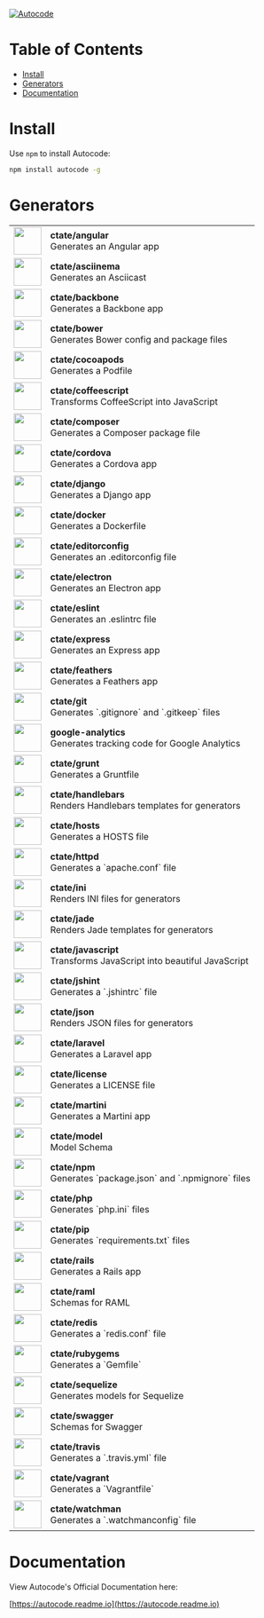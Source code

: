 
[![Autocode](https://rawgit.com/crystal/autocode/master/.autocode/image.svg)](https://autocode.run)



# Table of Contents

- [Install](#install)
- [Generators](#projects)
- [Documentation](#docs)

<a name="install"></a>

# Install

Use `npm` to install Autocode:

```sh
npm install autocode -g
```

<a name="projects"></a>

# Generators

<table width="100%">
  <tr>
    <td>
      <a href="https://github.com/ctate/angular">
        <img width="50" src="https://rawgit.com/ctate/angular/master/.autocode/icon.svg" />
      </a>
    </td>
    <td>
      <div><b>ctate/angular</b></div>
      Generates an Angular app
    </div>
  </tr>
  <tr>
    <td>
      <a href="https://github.com/ctate/asciinema">
        <img width="50" src="https://rawgit.com/ctate/asciinema/master/.autocode/icon.svg" />
      </a>
    </td>
    <td>
      <div><b>ctate/asciinema</b></div>
      Generates an Asciicast
    </div>
  </tr>
  <tr>
    <td>
      <a href="https://github.com/ctate/backbone">
        <img width="50" src="https://rawgit.com/ctate/backbone/master/.autocode/icon.svg" />
      </a>
    </td>
    <td>
      <div><b>ctate/backbone</b></div>
      Generates a Backbone app
    </div>
  </tr>
  <tr>
    <td>
      <a href="https://github.com/ctate/bower">
        <img width="50" src="https://rawgit.com/ctate/bower/master/.autocode/icon.svg" />
      </a>
    </td>
    <td>
      <div><b>ctate/bower</b></div>
      Generates Bower config and package files
    </div>
  </tr>
  <tr>
    <td>
      <a href="https://github.com/ctate/cocoapods">
        <img width="50" src="https://rawgit.com/ctate/cocoapods/master/.autocode/icon.svg" />
      </a>
    </td>
    <td>
      <div><b>ctate/cocoapods</b></div>
      Generates a Podfile
    </div>
  </tr>
  <tr>
    <td>
      <a href="https://github.com/ctate/coffeescript">
        <img width="50" src="https://rawgit.com/ctate/coffeescript/master/.autocode/icon.svg" />
      </a>
    </td>
    <td>
      <div><b>ctate/coffeescript</b></div>
      Transforms CoffeeScript into JavaScript
    </div>
  </tr>
  <tr>
    <td>
      <a href="https://github.com/ctate/composer">
        <img width="50" src="https://rawgit.com/ctate/composer/master/.autocode/icon.svg" />
      </a>
    </td>
    <td>
      <div><b>ctate/composer</b></div>
      Generates a Composer package file
    </div>
  </tr>
  <tr>
    <td>
      <a href="https://github.com/ctate/cordova">
        <img width="50" src="https://rawgit.com/ctate/cordova/master/.autocode/icon.svg" />
      </a>
    </td>
    <td>
      <div><b>ctate/cordova</b></div>
      Generates a Cordova app
    </div>
  </tr>
  <tr>
    <td>
      <a href="https://github.com/ctate/django">
        <img width="50" src="https://rawgit.com/ctate/django/master/.autocode/icon.svg" />
      </a>
    </td>
    <td>
      <div><b>ctate/django</b></div>
      Generates a Django app
    </div>
  </tr>
  <tr>
    <td>
      <a href="https://github.com/ctate/docker">
        <img width="50" src="https://rawgit.com/ctate/docker/master/.autocode/icon.svg" />
      </a>
    </td>
    <td>
      <div><b>ctate/docker</b></div>
      Generates a Dockerfile
    </div>
  </tr>
  <tr>
    <td>
      <a href="https://github.com/ctate/editorconfig">
        <img width="50" src="https://rawgit.com/ctate/editorconfig/master/.autocode/icon.svg" />
      </a>
    </td>
    <td>
      <div><b>ctate/editorconfig</b></div>
      Generates an .editorconfig file
    </div>
  </tr>
  <tr>
    <td>
      <a href="https://github.com/ctate/electron">
        <img width="50" src="https://rawgit.com/ctate/electron/master/.autocode/icon.svg" />
      </a>
    </td>
    <td>
      <div><b>ctate/electron</b></div>
      Generates an Electron app
    </div>
  </tr>
  <tr>
    <td>
      <a href="https://github.com/ctate/eslint">
        <img width="50" src="https://rawgit.com/ctate/eslint/master/.autocode/icon.svg" />
      </a>
    </td>
    <td>
      <div><b>ctate/eslint</b></div>
      Generates an .eslintrc file
    </div>
  </tr>
  <tr>
    <td>
      <a href="https://github.com/ctate/express">
        <img width="50" src="https://rawgit.com/ctate/express/master/.autocode/icon.svg" />
      </a>
    </td>
    <td>
      <div><b>ctate/express</b></div>
      Generates an Express app
    </div>
  </tr>
  <tr>
    <td>
      <a href="https://github.com/ctate/feathers">
        <img width="50" src="https://rawgit.com/ctate/feathers/master/.autocode/icon.svg" />
      </a>
    </td>
    <td>
      <div><b>ctate/feathers</b></div>
      Generates a Feathers app
    </div>
  </tr>
  <tr>
    <td>
      <a href="https://github.com/ctate/git">
        <img width="50" src="https://rawgit.com/ctate/git/master/.autocode/icon.svg" />
      </a>
    </td>
    <td>
      <div><b>ctate/git</b></div>
      Generates `.gitignore` and `.gitkeep` files
    </div>
  </tr>
  <tr>
    <td>
      <a href="https://github.com/ctate/google-analytics">
        <img width="50" src="https://rawgit.com/ctate/google-analytics/master/.autocode/icon.svg" />
      </a>
    </td>
    <td>
      <div><b>google-analytics</b></div>
      Generates tracking code for Google Analytics
    </div>
  </tr>
  <tr>
    <td>
      <a href="https://github.com/ctate/grunt">
        <img width="50" src="https://rawgit.com/ctate/grunt/master/.autocode/icon.svg" />
      </a>
    </td>
    <td>
      <div><b>ctate/grunt</b></div>
      Generates a Gruntfile
    </div>
  </tr>
  <tr>
    <td>
      <a href="https://github.com/ctate/handlebars">
        <img width="50" src="https://rawgit.com/ctate/handlebars/master/.autocode/icon.svg" />
      </a>
    </td>
    <td>
      <div><b>ctate/handlebars</b></div>
      Renders Handlebars templates for generators
    </div>
  </tr>
  <tr>
    <td>
      <a href="https://github.com/ctate/hosts">
        <img width="50" src="https://rawgit.com/ctate/hosts/master/.autocode/icon.svg" />
      </a>
    </td>
    <td>
      <div><b>ctate/hosts</b></div>
      Generates a HOSTS file
    </div>
  </tr>
  <tr>
    <td>
      <a href="https://github.com/ctate/httpd">
        <img width="50" src="https://rawgit.com/ctate/httpd/master/.autocode/icon.svg" />
      </a>
    </td>
    <td>
      <div><b>ctate/httpd</b></div>
      Generates a `apache.conf` file
    </div>
  </tr>
  <tr>
    <td>
      <a href="https://github.com/ctate/ini">
        <img width="50" src="https://rawgit.com/ctate/ini/master/.autocode/icon.svg" />
      </a>
    </td>
    <td>
      <div><b>ctate/ini</b></div>
      Renders INI files for generators
    </div>
  </tr>
  <tr>
    <td>
      <a href="https://github.com/ctate/jade">
        <img width="50" src="https://rawgit.com/ctate/jade/master/.autocode/icon.svg" />
      </a>
    </td>
    <td>
      <div><b>ctate/jade</b></div>
      Renders Jade templates for generators
    </div>
  </tr>
  <tr>
    <td>
      <a href="https://github.com/ctate/javascript">
        <img width="50" src="https://rawgit.com/ctate/javascript/master/.autocode/icon.svg" />
      <a/>
    </td>
    <td>
      <div><b>ctate/javascript</b></div>
      Transforms JavaScript into beautiful JavaScript
    </div>
  </tr>
  <tr>
    <td>
      <a href="https://github.com/ctate/jshint">
        <img width="50" src="https://rawgit.com/ctate/jshint/master/.autocode/icon.svg" />
      </a>
    </td>
    <td>
      <div><b>ctate/jshint</b></div>
      Generates a `.jshintrc` file
    </div>
  </tr>
  <tr>
    <td>
      <a href="https://github.com/ctate/json">
        <img width="50" src="https://rawgit.com/ctate/json/master/.autocode/icon.svg" />
      </a>
    </td>
    <td>
      <div><b>ctate/json</b></div>
      Renders JSON files for generators
    </div>
  </tr>
  <tr>
    <td>
      <a href="https://github.com/ctate/laravel">
        <img width="50" src="https://rawgit.com/ctate/laravel/master/.autocode/icon.svg" />
      </a>
    </td>
    <td>
      <div><b>ctate/laravel</b></div>
      Generates a Laravel app
    </div>
  </tr>
  <tr>
    <td>
      <a href="https://github.com/ctate/license">
        <img width="50" src="https://rawgit.com/ctate/license/master/.autocode/icon.svg" />
      </a>
    </td>
    <td>
      <div><b>ctate/license</b></div>
      Generates a LICENSE file
    </div>
  </tr>
  <tr>
    <td>
      <a href="https://github.com/ctate/martini">
        <img width="50" src="https://rawgit.com/ctate/martini/master/.autocode/icon.svg" />
      </a>
    </td>
    <td>
      <div><b>ctate/martini</b></div>
      Generates a Martini app
    </div>
  </tr>
  <tr>
    <td>
      <a href="https://github.com/ctate/model">
        <img width="50" src="https://rawgit.com/ctate/model/master/.autocode/icon.svg" />
      </a>
    </td>
    <td>
      <div><b>ctate/model</b></div>
      Model Schema
    </div>
  </tr>
  <tr>
    <td>
      <a href="https://github.com/ctate/npm">
        <img width="50" src="https://rawgit.com/ctate/npm/master/.autocode/icon.svg" />
      </a>
    </td>
    <td>
      <div><b>ctate/npm</b></div>
      Generates `package.json` and `.npmignore` files
    </div>
  </tr>
  <tr>
    <td>
      <a href="https://github.com/ctate/php">
        <img width="50" src="https://rawgit.com/ctate/php/master/.autocode/icon.svg" />
      </a>
    </td>
    <td>
      <div><b>ctate/php</b></div>
      Generates `php.ini` files
    </div>
  </tr>
  <tr>
    <td>
      <a href="https://github.com/ctate/pip">
        <img width="50" src="https://rawgit.com/ctate/pip/master/.autocode/icon.svg" />
      </a>
    </td>
    <td>
      <div><b>ctate/pip</b></div>
      Generates `requirements.txt` files
    </div>
  </tr>
  <tr>
    <td>
      <a href="https://github.com/ctate/rails">
        <img width="50" src="https://rawgit.com/ctate/rails/master/.autocode/icon.svg" />
      </a>
    </td>
    <td>
      <div><b>ctate/rails</b></div>
      Generates a Rails app
    </div>
  </tr>
  <tr>
    <td>
      <a href="https://github.com/ctate/raml">
        <img width="50" src="https://rawgit.com/ctate/raml/master/.autocode/icon.svg" />
      </a>
    </td>
    <td>
      <div><b>ctate/raml</b></div>
      Schemas for RAML
    </div>
  </tr>
  <tr>
    <td>
      <a href="https://github.com/ctate/redis">
        <img width="50" src="https://rawgit.com/ctate/redis/master/.autocode/icon.svg" />
      </a>
    </td>
    <td>
      <div><b>ctate/redis</b></div>
      Generates a `redis.conf` file
    </div>
  </tr>
  <tr>
    <td>
      <a href="https://github.com/ctate/rubygems">
        <img width="50" src="https://rawgit.com/ctate/rubygems/master/.autocode/icon.svg" />
      </a>
    </td>
    <td>
      <div><b>ctate/rubygems</b></div>
      Generates a `Gemfile`
    </div>
  </tr>
  <tr>
    <td>
      <a href="https://github.com/ctate/sequelize">
        <img width="50" src="https://rawgit.com/ctate/sequelize/master/.autocode/icon.svg" />
      </a>
    </td>
    <td>
      <div><b>ctate/sequelize</b></div>
      Generates models for Sequelize
    </div>
  </tr>
  <tr>
    <td>
      <a href="https://github.com/ctate/swagger">
        <img width="50" src="https://rawgit.com/ctate/swagger/master/.autocode/icon.svg" />
      </a>
    </td>
    <td>
      <div><b>ctate/swagger</b></div>
      Schemas for Swagger
    </div>
  </tr>
  <tr>
    <td>
      <a href="https://github.com/ctate/travis">
        <img width="50" src="https://rawgit.com/ctate/travis/master/.autocode/icon.svg" />
      </a>
    </td>
    <td>
      <div><b>ctate/travis</b></div>
      Generates a `.travis.yml` file
    </div>
  </tr>
  <tr>
    <td>
      <a href="https://github.com/ctate/vagrant">
        <img width="50" src="https://rawgit.com/ctate/vagrant/master/.autocode/icon.svg" />
      </a>
    </td>
    <td>
      <div><b>ctate/vagrant</b></div>
      Generates a `Vagrantfile`
    </div>
  </tr>
  <tr>
    <td>
      <a href="https://github.com/ctate/watchman">
        <img width="50" src="https://rawgit.com/ctate/watchman/master/.autocode/icon.svg" />
      </a>
    </td>
    <td>
      <div><b>ctate/watchman</b></div>
      Generates a `.watchmanconfig` file
    </div>
  </tr>
</table>

<a name="docs"></a>

# Documentation

View Autocode's Official Documentation here:

[https://autocode.readme.io](https://autocode.readme.io)

